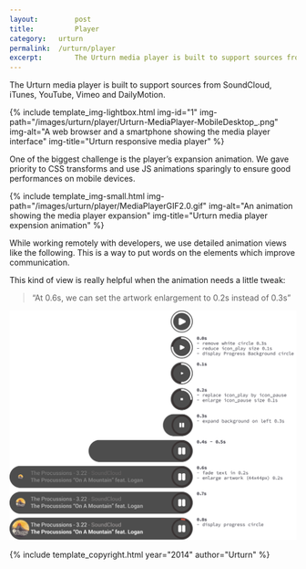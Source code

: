 ```yaml
---
layout: 		post
title: 			Player
category: 	urturn
permalink: 	/urturn/player
excerpt:		The Urturn media player is built to support sources from SoundCloud, iTunes, YouTube, Vimeo and DailyMotion. 
---
```


The Urturn media player is built to support sources from SoundCloud, iTunes, YouTube, Vimeo and DailyMotion. 

{% include template_img-lightbox.html img-id="1" img-path="/images/urturn/player/Urturn-MediaPlayer-MobileDesktop_.png" img-alt="A web browser and a smartphone showing the media player interface" img-title="Urturn responsive media player" %}

One of the biggest challenge is the player’s expansion animation. We gave priority to CSS transforms and use JS animations sparingly to ensure good performances on mobile devices. 

{% include template_img-small.html img-path="/images/urturn/player/MediaPlayerGIF2.0.gif" img-alt="An animation showing the media player expansion" img-title="Urturn media player expension animation" %}

While working remotely with developers, we use detailed animation views like the following. This is a way to put words on the elements which improve communication.

This kind of view is really helpful when the animation needs a little tweak:

> “At 0.6s, we can set the artwork enlargement to 0.2s instead of 0.3s”

![An image showing the media player animation keyframes](/images/urturn/player/Urturn-MediaPlayer_.png "Urturn media player animation view")

{% include template_copyright.html year="2014" author="Urturn" %}